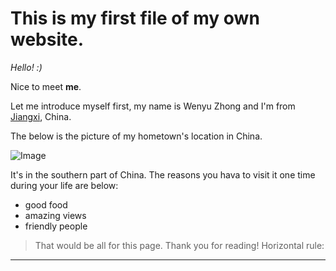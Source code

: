# This is my first file of my own website.

_Hello! :)_

Nice to meet __me__.

Let me introduce myself first, my name is Wenyu Zhong and I'm from [Jiangxi](https://zh.wikipedia.org/wiki/%E6%B1%9F%E8%A5%BF%E7%9C%81), China.

The below is the picture of my hometown's location in China.



![Image](https://upload.wikimedia.org/wikipedia/commons/thumb/6/64/Jiangxi_in_China_%28%2Ball_claims_hatched%29.svg/500px-Jiangxi_in_China_%28%2Ball_claims_hatched%29.svg.png)

It's in the southern part of China. The reasons you hava to visit it one time during your life are below:

* good food
* amazing views
* friendly people

>That would be all for this page. Thank you for reading!
Horizontal rule:
---

